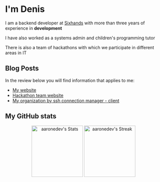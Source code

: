 # I'm Denis 

I am a backend developer at [Sixhands](https://www.sixhands.co/) with more than three years of experience in **development**

I have also worked as a systems admin and children's programming tutor

There is also a team of hackathons with which we participate in different areas in IT

## Blog Posts
In the review below you will find information that applies to me:

- [My website](https://deniskorbakov.ru/)
- [Hackathon team website](https://roaldnefs.com/posts/2024/01/committing-changes-to-a-pull-request-branch-created-from-a-fork/)
- [My organization by ssh connection manager - client](https://github.com/ssh-connection-manager)

## My GitHub stats
<div class="badges-githubstats">
  <p align="center">
    <img src="https://github-readme-stats.vercel.app/api?username=deniskorbakov&theme=tokyonight&show_icons=true&hide_border=true&count_private=true" alt="aaronedev's Stats" height="165">
    <img src="https://github-readme-streak-stats.herokuapp.com/?user=deniskorbakov&theme=tokyonight&hide_border=true" alt="aaronedev's Streak" height="165">
  </p>
</div>
